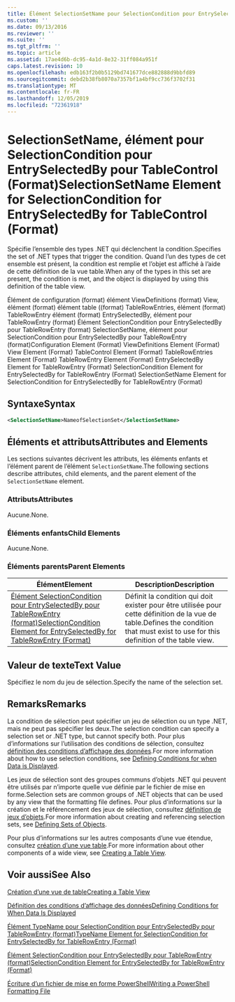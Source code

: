 ```yaml
---
title: Élément SelectionSetName pour SelectionCondition pour EntrySelectedBy pour table ((format) | Microsoft Docs
ms.custom: ''
ms.date: 09/13/2016
ms.reviewer: ''
ms.suite: ''
ms.tgt_pltfrm: ''
ms.topic: article
ms.assetid: 17ae4d6b-dc95-4a1d-8e32-31ff084a951f
caps.latest.revision: 10
ms.openlocfilehash: edb163f2b0b5129bd741677dce882888d9bbfd89
ms.sourcegitcommit: debd2b38fb8070a7357bf1a4bf9cc736f3702f31
ms.translationtype: MT
ms.contentlocale: fr-FR
ms.lasthandoff: 12/05/2019
ms.locfileid: "72361918"
---
```

# <a name="selectionsetname-element-for-selectioncondition-for-entryselectedby-for-tablecontrol-format"></a><span data-ttu-id="ee2c7-102">SelectionSetName, élément pour SelectionCondition pour EntrySelectedBy pour TableControl (Format)</span><span class="sxs-lookup"><span data-stu-id="ee2c7-102">SelectionSetName Element for SelectionCondition for EntrySelectedBy for TableControl (Format)</span></span>

<span data-ttu-id="ee2c7-103">Spécifie l’ensemble des types .NET qui déclenchent la condition.</span><span class="sxs-lookup"><span data-stu-id="ee2c7-103">Specifies the set of .NET types that trigger the condition.</span></span> <span data-ttu-id="ee2c7-104">Quand l’un des types de cet ensemble est présent, la condition est remplie et l’objet est affiché à l’aide de cette définition de la vue table.</span><span class="sxs-lookup"><span data-stu-id="ee2c7-104">When any of the types in this set are present, the condition is met, and the object is displayed by using this definition of the table view.</span></span>

<span data-ttu-id="ee2c7-105">Élément de configuration (format) élément ViewDefinitions (format) View, élément (format) élément table ((format) TableRowEntries, élément (format) TableRowEntry élément (format) EntrySelectedBy, élément pour TableRowEntry (format) Élément SelectionCondition pour EntrySelectedBy pour TableRowEntry (format) SelectionSetName, élément pour SelectionCondition pour EntrySelectedBy pour TableRowEntry (format)</span><span class="sxs-lookup"><span data-stu-id="ee2c7-105">Configuration Element (Format) ViewDefinitions Element (Format) View Element (Format) TableControl Element (Format) TableRowEntries Element (Format) TableRowEntry Element (Format) EntrySelectedBy Element for TableRowEntry (Format) SelectionCondition Element for EntrySelectedBy for TableRowEntry (Format) SelectionSetName Element for SelectionCondition for EntrySelectedBy for TableRowEntry (Format)</span></span>

## <a name="syntax"></a><span data-ttu-id="ee2c7-106">Syntaxe</span><span class="sxs-lookup"><span data-stu-id="ee2c7-106">Syntax</span></span>

```xml
<SelectionSetName>NameofSelectionSet</SelectionSetName>
```

## <a name="attributes-and-elements"></a><span data-ttu-id="ee2c7-107">Éléments et attributs</span><span class="sxs-lookup"><span data-stu-id="ee2c7-107">Attributes and Elements</span></span>

<span data-ttu-id="ee2c7-108">Les sections suivantes décrivent les attributs, les éléments enfants et l’élément parent de l’élément `SelectionSetName`.</span><span class="sxs-lookup"><span data-stu-id="ee2c7-108">The following sections describe attributes, child elements, and the parent element of the `SelectionSetName` element.</span></span>

### <a name="attributes"></a><span data-ttu-id="ee2c7-109">Attributs</span><span class="sxs-lookup"><span data-stu-id="ee2c7-109">Attributes</span></span>

<span data-ttu-id="ee2c7-110">Aucune.</span><span class="sxs-lookup"><span data-stu-id="ee2c7-110">None.</span></span>

### <a name="child-elements"></a><span data-ttu-id="ee2c7-111">Éléments enfants</span><span class="sxs-lookup"><span data-stu-id="ee2c7-111">Child Elements</span></span>

<span data-ttu-id="ee2c7-112">Aucune.</span><span class="sxs-lookup"><span data-stu-id="ee2c7-112">None.</span></span>

### <a name="parent-elements"></a><span data-ttu-id="ee2c7-113">Éléments parents</span><span class="sxs-lookup"><span data-stu-id="ee2c7-113">Parent Elements</span></span>

|<span data-ttu-id="ee2c7-114">Élément</span><span class="sxs-lookup"><span data-stu-id="ee2c7-114">Element</span></span>|<span data-ttu-id="ee2c7-115">Description</span><span class="sxs-lookup"><span data-stu-id="ee2c7-115">Description</span></span>|
|-------------|-----------------|
|[<span data-ttu-id="ee2c7-116">Élément SelectionCondition pour EntrySelectedBy pour TableRowEntry (format)</span><span class="sxs-lookup"><span data-stu-id="ee2c7-116">SelectionCondition Element for EntrySelectedBy for TableRowEntry (Format)</span></span>](./selectioncondition-element-for-entryselectedby-for-tablecontrol-format.md)|<span data-ttu-id="ee2c7-117">Définit la condition qui doit exister pour être utilisée pour cette définition de la vue de table.</span><span class="sxs-lookup"><span data-stu-id="ee2c7-117">Defines the condition that must exist to use for this definition of the table view.</span></span>|

## <a name="text-value"></a><span data-ttu-id="ee2c7-118">Valeur de texte</span><span class="sxs-lookup"><span data-stu-id="ee2c7-118">Text Value</span></span>

<span data-ttu-id="ee2c7-119">Spécifiez le nom du jeu de sélection.</span><span class="sxs-lookup"><span data-stu-id="ee2c7-119">Specify the name of the selection set.</span></span>

## <a name="remarks"></a><span data-ttu-id="ee2c7-120">Remarks</span><span class="sxs-lookup"><span data-stu-id="ee2c7-120">Remarks</span></span>

<span data-ttu-id="ee2c7-121">La condition de sélection peut spécifier un jeu de sélection ou un type .NET, mais ne peut pas spécifier les deux.</span><span class="sxs-lookup"><span data-stu-id="ee2c7-121">The selection condition can specify a selection set or .NET type, but cannot specify both.</span></span> <span data-ttu-id="ee2c7-122">Pour plus d’informations sur l’utilisation des conditions de sélection, consultez [définition des conditions d’affichage des données](./defining-conditions-for-displaying-data.md).</span><span class="sxs-lookup"><span data-stu-id="ee2c7-122">For more information about how to use selection conditions, see [Defining Conditions for when Data is Displayed](./defining-conditions-for-displaying-data.md).</span></span>

<span data-ttu-id="ee2c7-123">Les jeux de sélection sont des groupes communs d’objets .NET qui peuvent être utilisés par n’importe quelle vue définie par le fichier de mise en forme.</span><span class="sxs-lookup"><span data-stu-id="ee2c7-123">Selection sets are common groups of .NET objects that can be used by any view that the formatting file defines.</span></span> <span data-ttu-id="ee2c7-124">Pour plus d’informations sur la création et le référencement des jeux de sélection, consultez [définition de jeux d’objets](./defining-selection-sets.md).</span><span class="sxs-lookup"><span data-stu-id="ee2c7-124">For more information about creating and referencing selection sets, see [Defining Sets of Objects](./defining-selection-sets.md).</span></span>

<span data-ttu-id="ee2c7-125">Pour plus d’informations sur les autres composants d’une vue étendue, consultez [création d’une vue table](./creating-a-table-view.md).</span><span class="sxs-lookup"><span data-stu-id="ee2c7-125">For more information about other components of a wide view, see [Creating a Table View](./creating-a-table-view.md).</span></span>

## <a name="see-also"></a><span data-ttu-id="ee2c7-126">Voir aussi</span><span class="sxs-lookup"><span data-stu-id="ee2c7-126">See Also</span></span>

[<span data-ttu-id="ee2c7-127">Création d’une vue de table</span><span class="sxs-lookup"><span data-stu-id="ee2c7-127">Creating a Table View</span></span>](./creating-a-table-view.md)

[<span data-ttu-id="ee2c7-128">Définition des conditions d’affichage des données</span><span class="sxs-lookup"><span data-stu-id="ee2c7-128">Defining Conditions for When Data Is Displayed</span></span>](./defining-conditions-for-displaying-data.md)

[<span data-ttu-id="ee2c7-129">Élément TypeName pour SelectionCondition pour EntrySelectedBy pour TableRowEntry (format)</span><span class="sxs-lookup"><span data-stu-id="ee2c7-129">TypeName Element for SelectionCondition for EntrySelectedBy for TableRowEntry (Format)</span></span>](./typename-element-for-selectioncondition-for-entryselectedby-for-tablecontrol-format.md)

[<span data-ttu-id="ee2c7-130">Élément SelectionCondition pour EntrySelectedBy pour TableRowEntry (format)</span><span class="sxs-lookup"><span data-stu-id="ee2c7-130">SelectionCondition Element for EntrySelectedBy for TableRowEntry (Format)</span></span>](./selectioncondition-element-for-entryselectedby-for-tablecontrol-format.md)

[<span data-ttu-id="ee2c7-131">Écriture d’un fichier de mise en forme PowerShell</span><span class="sxs-lookup"><span data-stu-id="ee2c7-131">Writing a PowerShell Formatting File</span></span>](./writing-a-powershell-formatting-file.md)
